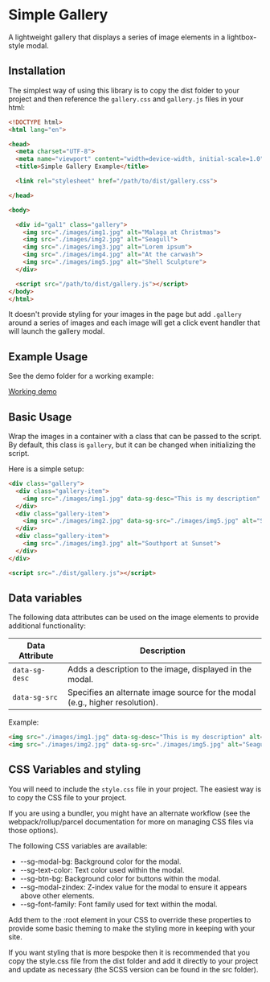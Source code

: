 # Simple Gallery

A lightweight gallery that displays a series of image elements in a
lightbox-style modal.

## Installation

The simplest way of using this library is to copy the dist folder to your
project and then reference the `gallery.css` and `gallery.js` files in your
html:

```html
<!DOCTYPE html>
<html lang="en">

<head>
  <meta charset="UTF-8">
  <meta name="viewport" content="width=device-width, initial-scale=1.0">
  <title>Simple Gallery Example</title>

  <link rel="stylesheet" href="/path/to/dist/gallery.css">

</head>

<body>

  <div id="gal1" class="gallery">
    <img src="./images/img1.jpg" alt="Malaga at Christmas">
    <img src="./images/img2.jpg" alt="Seagull">
    <img src="./images/img3.jpg" alt="Lorem ipsum">
    <img src="./images/img4.jpg" alt="At the carwash">
    <img src="./images/img5.jpg" alt="Shell Sculpture">
  </div>

  <script src="/path/to/dist/gallery.js"></script>
</body>
</html>

```

It doesn't provide styling for your images in the page but add `.gallery`
around a series of images and each image will get a click event handler that
will launch the gallery modal.

## Example Usage

See the demo folder for a working example:

[Working demo](https://mikeh74.github.io/simplegallery/demo/)

## Basic Usage

Wrap the images in a container with a class that can be passed to the script.
By default, this class is `gallery`, but it can be changed when initializing
the script.

Here is a simple setup:

```html
<div class="gallery">
  <div class="gallery-item">
    <img src="./images/img1.jpg" data-sg-desc="This is my description" alt="Malaga at Christmas">
  </div>
  <div class="gallery-item">
    <img src="./images/img2.jpg" data-sg-src="./images/img5.jpg" alt="Seagull">
  </div>
  <div class="gallery-item">
    <img src="./images/img3.jpg" alt="Southport at Sunset">
  </div>
</div>

<script src="./dist/gallery.js"></script>

```

## Data variables
The following data attributes can be used on the image elements to provide
additional functionality:

| Data Attribute     | Description                                                                 |
|--------------------|-----------------------------------------------------------------------------|
| `data-sg-desc`     | Adds a description to the image, displayed in the modal.                    |
| `data-sg-src`      | Specifies an alternate image source for the modal (e.g., higher resolution).|

Example:

```html
<img src="./images/img1.jpg" data-sg-desc="This is my description" alt="Malaga at Christmas">
<img src="./images/img2.jpg" data-sg-src="./images/img5.jpg" alt="Seagull">
```

## CSS Variables and styling

You will need to include the `style.css` file in your project. The easiest way 
is to copy the CSS file to your project.

If you are using a bundler, you might have an alternate workflow (see the 
webpack/rollup/parcel documentation for more on managing CSS files via
those options).

The following CSS variables are available:
 * --sg-modal-bg: Background color for the modal.
 * --sg-text-color: Text color used within the modal.
 * --sg-btn-bg: Background color for buttons within the modal.
 * --sg-modal-zindex: Z-index value for the modal to ensure it appears above other elements.
 * --sg-font-family: Font family used for text within the modal.

Add them to the :root element in your CSS to override these properties to
provide some basic theming to make the styling more in keeping with your
site.

If you want styling that is more bespoke then it is recommended that you
copy the style.css file from the dist folder and add it directly to your
project and update as necessary (the SCSS version can be found in the src
folder).
